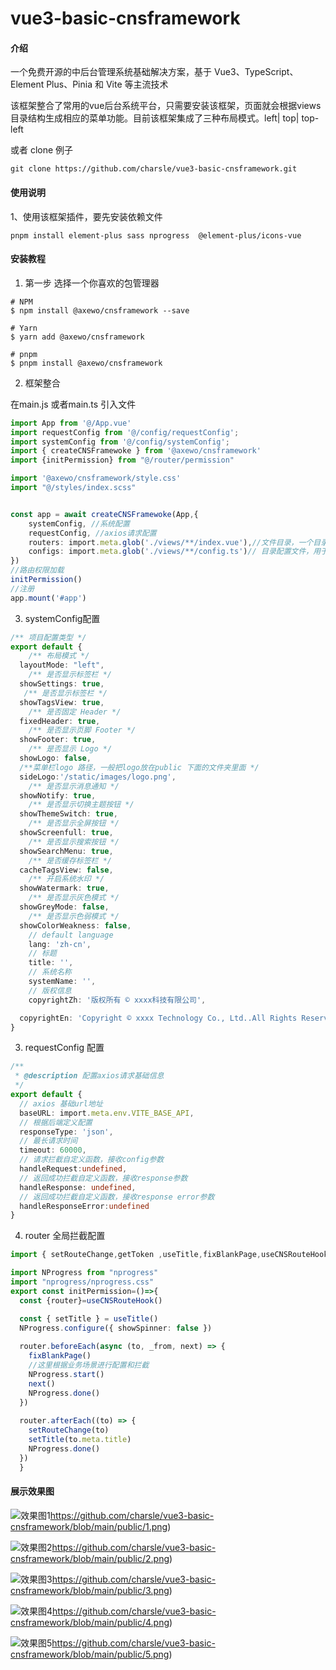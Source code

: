 # vue3-basic-cnsframework
#### 介绍
一个免费开源的中后台管理系统基础解决方案，基于 Vue3、TypeScript、Element Plus、Pinia 和 Vite 等主流技术

该框架整合了常用的vue后台系统平台，只需要安装该框架，页面就会根据views 目录结构生成相应的菜单功能。目前该框架集成了三种布局模式。left| top| top-left 

或者 clone 例子
```
git clone https://github.com/charsle/vue3-basic-cnsframework.git
```

#### 使用说明
1、使用该框架插件，要先安装依赖文件
```
pnpm install element-plus sass nprogress  @element-plus/icons-vue

```


#### 安装教程

1.  第一步 选择一个你喜欢的包管理器
```
# NPM
$ npm install @axewo/cnsframework --save

# Yarn
$ yarn add @axewo/cnsframework

# pnpm
$ pnpm install @axewo/cnsframework

```
2.  框架整合 

  在main.js 或者main.ts 引入文件
```ts
import App from '@/App.vue'
import requestConfig from '@/config/requestConfig';
import systemConfig from '@/config/systemConfig';
import { createCNSFramewoke } from '@axewo/cnsframework'
import {initPermission} from "@/router/permission"

import '@axewo/cnsframework/style.css'
import "@/styles/index.scss"


const app = await createCNSFramewoke(App,{
    systemConfig, //系统配置
    requestConfig, //axios请求配置
    routers: import.meta.glob('./views/**/index.vue'),//文件目录，一个目录下只能有一个index.vue
    configs: import.meta.glob('./views/**/config.ts')// 目录配置文件，用于路由的展示和标题展示，name是必填
})
//路由权限加载
initPermission()
//注册
app.mount('#app')
```
3.  systemConfig配置
``` ts
/** 项目配置类型 */
export default {
    /** 布局模式 */
  layoutMode: "left",
    /** 是否显示标签栏 */
  showSettings: true,
   /** 是否显示标签栏 */
  showTagsView: true,
    /** 是否固定 Header */
  fixedHeader: true,
    /** 是否显示页脚 Footer */
  showFooter: true,
    /** 是否显示 Logo */
  showLogo: false,
  /**菜单栏logo 路径，一般把logo放在public 下面的文件夹里面 */
  sideLogo:'/static/images/logo.png',
    /** 是否显示消息通知 */
  showNotify: true,
    /** 是否显示切换主题按钮 */
  showThemeSwitch: true,
    /** 是否显示全屏按钮 */
  showScreenfull: true,
    /** 是否显示搜索按钮 */
  showSearchMenu: true,
    /** 是否缓存标签栏 */
  cacheTagsView: false,
    /** 开启系统水印 */
  showWatermark: true,
    /** 是否显示灰色模式 */
  showGreyMode: false,
    /** 是否显示色弱模式 */
  showColorWeakness: false,
    // default language
    lang: 'zh-cn',
    // 标题
    title: '',
    // 系统名称
    systemName: '',
    // 版权信息
    copyrightZh: '版权所有 © xxxx科技有限公司',

  copyrightEn: 'Copyright © xxxx Technology Co., Ltd..All Rights Reserved',
}

```
3. requestConfig 配置
```ts
/**
 * @description 配置axios请求基础信息
 */
export default {
  // axios 基础url地址
  baseURL: import.meta.env.VITE_BASE_API,
  // 根据后端定义配置
  responseType: 'json',
  // 最长请求时间
  timeout: 60000,
  // 请求拦截自定义函数，接收config参数
  handleRequest:undefined,
  // 返回成功拦截自定义函数，接收response参数
  handleResponse: undefined,
  // 返回成功拦截自定义函数，接收response error参数
  handleResponseError:undefined
}


```
4. router 全局拦截配置
```ts
import { setRouteChange,getToken ,useTitle,fixBlankPage,useCNSRouteHook} from "@axewo/cnsframework"

import NProgress from "nprogress"
import "nprogress/nprogress.css"
export const initPermission=()=>{
  const {router}=useCNSRouteHook()

  const { setTitle } = useTitle()
  NProgress.configure({ showSpinner: false })
  
  router.beforeEach(async (to, _from, next) => {
    fixBlankPage()
    //这里根据业务场景进行配置和拦截
    NProgress.start()
    next()
    NProgress.done()
  })
  
  router.afterEach((to) => {
    setRouteChange(to)
    setTitle(to.meta.title)
    NProgress.done()
  })
  }


```

#### 展示效果图
![效果图1](https://github.com/charsle/vue3-basic-cnsframework/blob/main/public/1.png)https://github.com/charsle/vue3-basic-cnsframework/blob/main/public/1.png)

![效果图2](https://github.com/charsle/vue3-basic-cnsframework/blob/main/public/1.png)https://github.com/charsle/vue3-basic-cnsframework/blob/main/public/2.png)

![效果图3](https://github.com/charsle/vue3-basic-cnsframework/blob/main/public/1.png)https://github.com/charsle/vue3-basic-cnsframework/blob/main/public/3.png)

![效果图4](https://github.com/charsle/vue3-basic-cnsframework/blob/main/public/1.png)https://github.com/charsle/vue3-basic-cnsframework/blob/main/public/4.png)

![效果图5](https://github.com/charsle/vue3-basic-cnsframework/blob/main/public/1.png)https://github.com/charsle/vue3-basic-cnsframework/blob/main/public/5.png)
